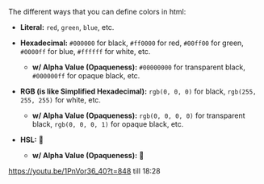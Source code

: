 The different ways that you can define colors in html:


- **Literal:** `red`, `green`, `blue`, etc.


- **Hexadecimal:** `#000000` for black, `#ff0000` for red, `#00ff00` for green, `#0000ff` for blue, `#ffffff` for white,
etc.

  - **w/ Alpha Value (Opaqueness):** `#00000000` for transparent black, `#000000ff` for opaque black, etc.


- **RGB (is like Simplified Hexadecimal):** `rgb(0, 0, 0)` for black, `rgb(255, 255, 255)` for white, etc.

  - **w/ Alpha Value (Opaqueness):** `rgb(0, 0, 0, 0)` for transparent black, `rgb(0, 0, 0, 1)` for opaque black, etc.


- **HSL:** 🥱

  - **w/ Alpha Value (Opaqueness):** 🥱



https://youtu.be/1PnVor36_40?t=848 till 18:28

